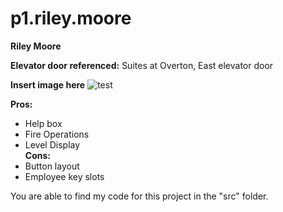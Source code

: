 # p1.riley.moore
**Riley Moore**

**Elevator door referenced:** Suites at Overton, East elevator door <br />

**Insert image here**
![test](https://drive.google.com/drive/u/0/my-drive/IMG_5832.JPG)

**Pros:** <br />
- Help box
- Fire Operations
- Level Display
<br />**Cons:** <br />
- Button layout
- Employee key slots

You are able to find my code for this project in the "src" folder.
